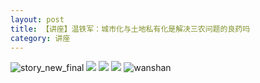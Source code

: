 ```yaml
---
layout: post
title: 【讲座】温铁军：城市化与土地私有化是解决三农问题的良药吗
category: 讲座
---
```

![story_new_final](http://rfbyhtcfm.hd-bkt.clouddn.com/img/story_new_final_0322.png)
![](http://rfbyhtcfm.hd-bkt.clouddn.com/img/wen-220416-2.png)
![](http://rfbyhtcfm.hd-bkt.clouddn.com/img/wen-220416-1.png)
![](http://rfbyhtcfm.hd-bkt.clouddn.com/img/wen-220416-3.png)
![wanshan](http://rfbyhtcfm.hd-bkt.clouddn.com/img/wanshan.png)


  




